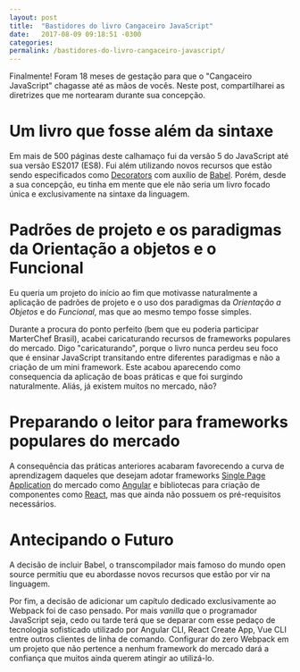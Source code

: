 ```yaml
---
layout: post
title:  "Bastidores do livro Cangaceiro JavaScript"
date:   2017-08-09 09:18:51 -0300
categories:
permalink: /bastidores-do-livro-cangaceiro-javascript/
---
```


Finalmente! Foram 18 meses de gestação para que o "Cangaceiro JavaScript" chagasse até as mãos de vocês. Neste post, compartilharei as diretrizes que me nortearam durante sua concepção. 

# Um livro que fosse além da sintaxe

Em mais de 500 páginas deste calhamaço fui da versão 5 do JavaScript até sua versão ES2017 (ES8). Fui além utilizando novos recursos que estão sendo especificados como <a href="https://github.com/tc39/proposal-decorators">Decorators</a> com auxílio de <a href="https://babeljs.io/">Babel</a>. Porém, desde a sua concepção, eu tinha em mente que ele não seria um livro focado única e exclusivamente na sintaxe da linguagem.

# Padrões de projeto e os paradigmas da Orientação a objetos e o Funcional

Eu queria um projeto do início ao fim que motivasse naturalmente a aplicação de padrões de projeto e o uso dos paradigmas da *Orientação a Objetos* e do *Funcional*, mas que ao mesmo tempo fosse simples. 

Durante a procura do ponto perfeito (bem que eu poderia participar MarterChef Brasil), acabei caricaturando recursos de frameworks populares do mercado. Digo "caricaturando", porque o livro nunca perdeu seu foco que é ensinar JavaScript transitando entre diferentes paradigmas e não a criação de um mini framework. Este acabou aparecendo como consequencia da aplicação de boas práticas e que foi surgindo naturalmente. Aliás, já existem muitos no mercado, não?

# Preparando o leitor para frameworks populares do mercado

A consequência das práticas anteriores acabaram favorecendo a curva de aprendizagem daqueles que desejam adotar frameworks <a href="http://hipsters.tech/single-page-applications-hipsters-16/" target="_blank">Single Page Application</a> do mercado como <a href="https://angular.io/" target="_blank">Angular</a> e bibliotecas para criação de componentes como <a href="https://facebook.github.io/react/">React</a>, mas que ainda não possuem os pré-requisitos necessários.

# Antecipando o Futuro

A decisão de incluir Babel, o transcompilador mais famoso do mundo open source permitiu que eu abordasse novos recursos que estão por vir na linguagem.


Por fim, a decisão de adicionar um capítulo dedicado exclusivamente ao Webpack foi de caso pensado. Por mais *vanilla* que o programador JavaScript seja, cedo ou tarde terá que se deparar com esse pedaço de tecnologia sofisticado utilizado por Angular CLI, React Create App, Vue CLI entre outros clientes de linha de comando. Configurar do zero Webpack em um projeto que não pertence a nenhum framework do mercado dará a confiança que muitos ainda querem atingir ao utilizá-lo.


